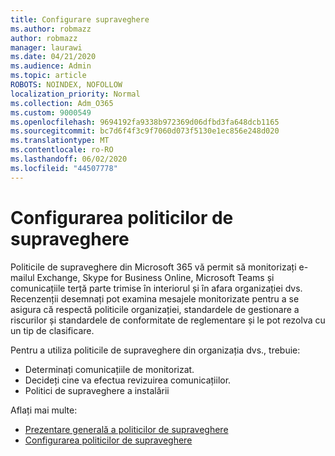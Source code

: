 ```yaml
---
title: Configurare supraveghere
ms.author: robmazz
author: robmazz
manager: laurawi
ms.date: 04/21/2020
ms.audience: Admin
ms.topic: article
ROBOTS: NOINDEX, NOFOLLOW
localization_priority: Normal
ms.collection: Adm_O365
ms.custom: 9000549
ms.openlocfilehash: 9694192fa9338b972369d06dfbd3fa648dcb1165
ms.sourcegitcommit: bc7d6f4f3c9f7060d073f5130e1ec856e248d020
ms.translationtype: MT
ms.contentlocale: ro-RO
ms.lasthandoff: 06/02/2020
ms.locfileid: "44507778"
---
```

# <a name="configure-supervision-policies"></a>Configurarea politicilor de supraveghere

Politicile de supraveghere din Microsoft 365 vă permit să monitorizați e-mailul Exchange, Skype for Business Online, Microsoft Teams și comunicațiile terță parte trimise în interiorul și în afara organizației dvs. Recenzenții desemnați pot examina mesajele monitorizate pentru a se asigura că respectă politicile organizației, standardele de gestionare a riscurilor și standardele de conformitate de reglementare și le pot rezolva cu un tip de clasificare.

Pentru a utiliza politicile de supraveghere din organizația dvs., trebuie:

- Determinați comunicațiile de monitorizat.
- Decideți cine va efectua revizuirea comunicațiilor.
- Politici de supraveghere a instalării

Aflați mai multe:

- [Prezentare generală a politicilor de supraveghere](https://docs.microsoft.com/microsoft-365/compliance/supervision-policies)
- [Configurarea politicilor de supraveghere](https://docs.microsoft.com/microsoft-365/compliance/configure-supervision-policies)
